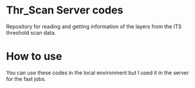 # Thr_Scan Server codes
Repository for reading and getting information of the layers from the ITS threshold scan data.

# How to use

You can use these codes in the local environment but I used it in the server for the fast jobs.


